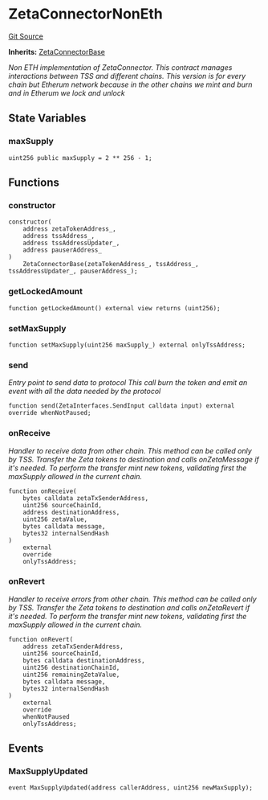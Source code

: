 # ZetaConnectorNonEth
[Git Source](https://github.com/zeta-chain/protocol-contracts/blob/main/contracts/evm/legacy/ZetaConnector.non-eth.sol)

**Inherits:**
[ZetaConnectorBase](/contracts/evm/ZetaConnectorBase.sol/abstract.ZetaConnectorBase.md)

*Non ETH implementation of ZetaConnector.
This contract manages interactions between TSS and different chains.
This version is for every chain but Etherum network because in the other chains we mint and burn and in Etherum we
lock and unlock*


## State Variables
### maxSupply

```solidity
uint256 public maxSupply = 2 ** 256 - 1;
```


## Functions
### constructor


```solidity
constructor(
    address zetaTokenAddress_,
    address tssAddress_,
    address tssAddressUpdater_,
    address pauserAddress_
)
    ZetaConnectorBase(zetaTokenAddress_, tssAddress_, tssAddressUpdater_, pauserAddress_);
```

### getLockedAmount


```solidity
function getLockedAmount() external view returns (uint256);
```

### setMaxSupply


```solidity
function setMaxSupply(uint256 maxSupply_) external onlyTssAddress;
```

### send

*Entry point to send data to protocol
This call burn the token and emit an event with all the data needed by the protocol*


```solidity
function send(ZetaInterfaces.SendInput calldata input) external override whenNotPaused;
```

### onReceive

*Handler to receive data from other chain.
This method can be called only by TSS.
Transfer the Zeta tokens to destination and calls onZetaMessage if it's needed.
To perform the transfer mint new tokens, validating first the maxSupply allowed in the current chain.*


```solidity
function onReceive(
    bytes calldata zetaTxSenderAddress,
    uint256 sourceChainId,
    address destinationAddress,
    uint256 zetaValue,
    bytes calldata message,
    bytes32 internalSendHash
)
    external
    override
    onlyTssAddress;
```

### onRevert

*Handler to receive errors from other chain.
This method can be called only by TSS.
Transfer the Zeta tokens to destination and calls onZetaRevert if it's needed.
To perform the transfer mint new tokens, validating first the maxSupply allowed in the current chain.*


```solidity
function onRevert(
    address zetaTxSenderAddress,
    uint256 sourceChainId,
    bytes calldata destinationAddress,
    uint256 destinationChainId,
    uint256 remainingZetaValue,
    bytes calldata message,
    bytes32 internalSendHash
)
    external
    override
    whenNotPaused
    onlyTssAddress;
```

## Events
### MaxSupplyUpdated

```solidity
event MaxSupplyUpdated(address callerAddress, uint256 newMaxSupply);
```

